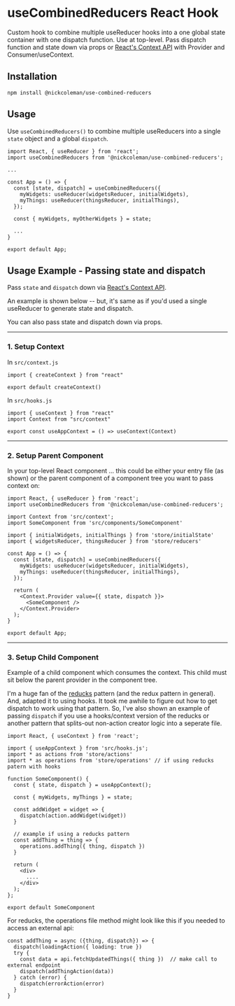 # useCombinedReducers React Hook

Custom hook to combine multiple useReducer hooks into a one global state container with one dispatch function. Use at top-level. Pass dispatch function and state down via props or [React's Context API](https://reactjs.org/docs/context.html) with Provider and Consumer/useContext.

## Installation

`npm install @nickcoleman/use-combined-reducers`

## Usage

Use `useCombinedReducers()` to combine multiple useReducers into a single `state` object and a global `dispatch`.

```
import React, { useReducer } from 'react';
import useCombinedReducers from '@nickcoleman/use-combined-reducers';

...

const App = () => {
  const [state, dispatch] = useCombinedReducers({
    myWidgets: useReducer(widgetsReducer, initialWidgets),
    myThings: useReducer(thingsReducer, initialThings),
  });

  const { myWidgets, myOtherWidgets } = state;

  ...
}

export default App;
```

## Usage Example - Passing state and dispatch

Pass `state` and `dispatch` down via [React's Context API](https://reactjs.org/docs/context.html).

An example is shown below -- but, it's same as if you'd used a single useReducer to generate state and dispatch.

You can also pass state and dispatch down via props.

---

### 1. Setup Context

In `src/context.js`

```
import { createContext } from "react"

export default createContext()
```

In `src/hooks.js`

```
import { useContext } from "react"
import Context from "src/context"

export const useAppContext = () => useContext(Context)
```

---

### 2. Setup Parent Component

In your top-level React component ... this could be either your entry file (as shown) or the parent component of a component tree you want to pass context on:

```
import React, { useReducer } from 'react';
import useCombinedReducers from '@nickcoleman/use-combined-reducers';

import Context from 'src/context';
import SomeComponent from 'src/components/SomeComponent'

import { initialWidgets, initialThings } from 'store/initialState'
import { widgetsReducer, thingsReducer } from 'store/reducers'

const App = () => {
  const [state, dispatch] = useCombinedReducers({
    myWidgets: useReducer(widgetsReducer, initialWidgets),
    myThings: useReducer(thingsReducer, initialThings),
  });

  return (
    <Context.Provider value={{ state, dispatch }}>
      <SomeComponent />
    </Context.Provider>
  );
}

export default App;
```

---

### 3. Setup Child Component

Example of a child component which consumes the context. This child must sit below the parent provider in the component tree.

I'm a huge fan of the [reducks](https://github.com/alexnm/re-ducks) pattern (and the redux pattern in general). And, adapted it to using hooks. It took me awhile to figure out how to get dispatch to work using that pattern. So, I've also shown an example of passing `dispatch` if you use a hooks/context version of the reducks or another pattern that splits-out non-action creator logic into a seperate file.

```
import React, { useContext } from 'react';

import { useAppContext } from 'src/hooks.js';
import * as actions from 'store/actions'
import * as operations from 'store/operations' // if using reducks patern with hooks

function SomeComponent() {
  const { state, dispatch } = useAppContext();

  const { myWidgets, myThings } = state;

  const addWidget = widget => {
    dispatch(action.addWidget(widget))
  }

  // example if using a reducks pattern
  const addThing = thing => {
    operations.addThing({ thing, dispatch })
  }

  return (
    <div>
      ....
    </div>
  );
};

export default SomeComponent
```

For reducks, the operations file method might look like this if you needed to access an external api:

```
const addThing = async ({thing, dispatch}) => {
  dispatch(loadingAction({ loading: true })
  try {
    const data = api.fetchUpdatedThings({ thing })  // make call to external endpoint
    dispatch(addThingAction(data))
  } catch (error) {
    dispatch(errorAction(error)
  }
}
```
